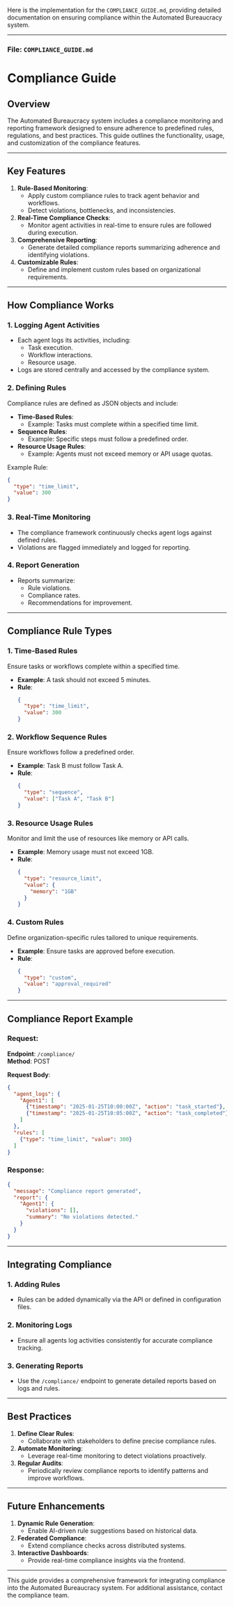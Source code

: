 Here is the implementation for the `COMPLIANCE_GUIDE.md`, providing detailed documentation on ensuring compliance within the Automated Bureaucracy system.

---

### **File: `COMPLIANCE_GUIDE.md`**

# **Compliance Guide**

## **Overview**
The Automated Bureaucracy system includes a compliance monitoring and reporting framework designed to ensure adherence to predefined rules, regulations, and best practices. This guide outlines the functionality, usage, and customization of the compliance features.

---

## **Key Features**
1. **Rule-Based Monitoring**:
   - Apply custom compliance rules to track agent behavior and workflows.
   - Detect violations, bottlenecks, and inconsistencies.
2. **Real-Time Compliance Checks**:
   - Monitor agent activities in real-time to ensure rules are followed during execution.
3. **Comprehensive Reporting**:
   - Generate detailed compliance reports summarizing adherence and identifying violations.
4. **Customizable Rules**:
   - Define and implement custom rules based on organizational requirements.

---

## **How Compliance Works**

### **1. Logging Agent Activities**
- Each agent logs its activities, including:
  - Task execution.
  - Workflow interactions.
  - Resource usage.
- Logs are stored centrally and accessed by the compliance system.

### **2. Defining Rules**
Compliance rules are defined as JSON objects and include:
- **Time-Based Rules**:
  - Example: Tasks must complete within a specified time limit.
- **Sequence Rules**:
  - Example: Specific steps must follow a predefined order.
- **Resource Usage Rules**:
  - Example: Agents must not exceed memory or API usage quotas.

Example Rule:
```json
{
  "type": "time_limit",
  "value": 300
}
```

### **3. Real-Time Monitoring**
- The compliance framework continuously checks agent logs against defined rules.
- Violations are flagged immediately and logged for reporting.

### **4. Report Generation**
- Reports summarize:
  - Rule violations.
  - Compliance rates.
  - Recommendations for improvement.

---

## **Compliance Rule Types**

### **1. Time-Based Rules**
Ensure tasks or workflows complete within a specified time.
- **Example**: A task should not exceed 5 minutes.
- **Rule**:
  ```json
  {
    "type": "time_limit",
    "value": 300
  }
  ```

### **2. Workflow Sequence Rules**
Ensure workflows follow a predefined order.
- **Example**: Task B must follow Task A.
- **Rule**:
  ```json
  {
    "type": "sequence",
    "value": ["Task A", "Task B"]
  }
  ```

### **3. Resource Usage Rules**
Monitor and limit the use of resources like memory or API calls.
- **Example**: Memory usage must not exceed 1GB.
- **Rule**:
  ```json
  {
    "type": "resource_limit",
    "value": {
      "memory": "1GB"
    }
  }
  ```

### **4. Custom Rules**
Define organization-specific rules tailored to unique requirements.
- **Example**: Ensure tasks are approved before execution.
- **Rule**:
  ```json
  {
    "type": "custom",
    "value": "approval_required"
  }
  ```

---

## **Compliance Report Example**

### **Request**:
**Endpoint**: `/compliance/`  
**Method**: POST

**Request Body**:
```json
{
  "agent_logs": {
    "Agent1": [
      {"timestamp": "2025-01-25T10:00:00Z", "action": "task_started"},
      {"timestamp": "2025-01-25T10:05:00Z", "action": "task_completed"}
    ]
  },
  "rules": [
    {"type": "time_limit", "value": 300}
  ]
}
```

### **Response**:
```json
{
  "message": "Compliance report generated",
  "report": {
    "Agent1": {
      "violations": [],
      "summary": "No violations detected."
    }
  }
}
```

---

## **Integrating Compliance**

### **1. Adding Rules**
- Rules can be added dynamically via the API or defined in configuration files.

### **2. Monitoring Logs**
- Ensure all agents log activities consistently for accurate compliance tracking.

### **3. Generating Reports**
- Use the `/compliance/` endpoint to generate detailed reports based on logs and rules.

---

## **Best Practices**
1. **Define Clear Rules**:
   - Collaborate with stakeholders to define precise compliance rules.
2. **Automate Monitoring**:
   - Leverage real-time monitoring to detect violations proactively.
3. **Regular Audits**:
   - Periodically review compliance reports to identify patterns and improve workflows.

---

## **Future Enhancements**
1. **Dynamic Rule Generation**:
   - Enable AI-driven rule suggestions based on historical data.
2. **Federated Compliance**:
   - Extend compliance checks across distributed systems.
3. **Interactive Dashboards**:
   - Provide real-time compliance insights via the frontend.

---

This guide provides a comprehensive framework for integrating compliance into the Automated Bureaucracy system. For additional assistance, contact the compliance team.